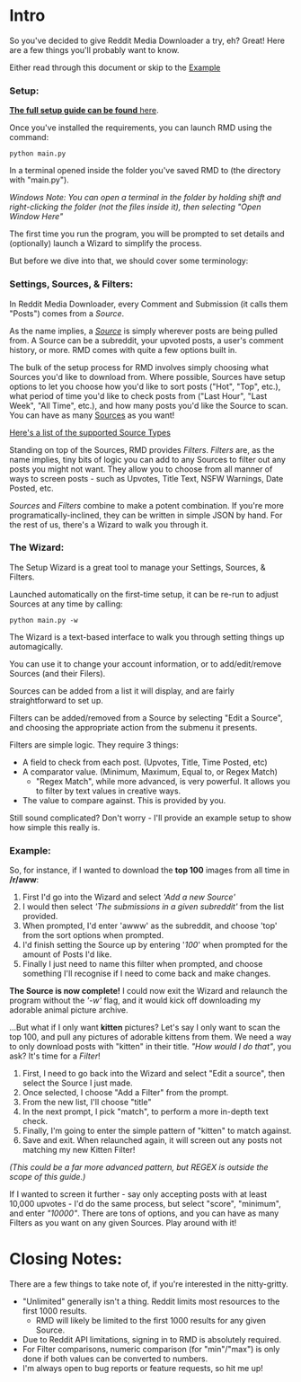 # Intro
So you've decided to give Reddit Media Downloader a try, eh? Great! 
Here are a few things you'll probably want to know.

Either read through this document or skip to the [Example](#example)

### Setup:
[**The full setup guide can be found** here](./Setup_Requirements.md).

Once you've installed the requirements, you can launch RMD using the command:

```python main.py```

In a terminal opened inside the folder you've saved RMD to (the directory with "main.py").

*Windows Note: You can open a terminal in the folder by holding shift and right-clicking the folder (not the files inside it), then selecting "Open Window Here"*

The first time you run the program, you will be prompted to set details and (optionally)
launch a Wizard to simplify the process.

But before we dive into that, we should cover some terminology:

### Settings, Sources, & Filters:
In Reddit Media Downloader, every Comment and Submission (it calls them "Posts") comes from a *Source*.

As the name implies, a [*Source*](Supported_Sources.md) is simply wherever posts are being pulled from. A Source can be a subreddit,
your upvoted posts, a user's comment history, or more. RMD comes with quite a few options built in.

The bulk of the setup process for RMD involves simply choosing what Sources you'd like to download from.
Where possible, Sources have setup options to let you choose how you'd like to sort posts ("Hot", "Top", etc.),
what period of time you'd like to check posts from ("Last Hour", "Last Week", "All Time", etc.), 
and how many posts you'd like the Source to scan. You can have as many [Sources](Supported_Sources.md) as you want!

[Here's a list of the supported Source Types](Supported_Sources.md)

Standing on top of the Sources, RMD provides *Filters*. *Filters* are, as the name implies, tiny bits of logic
you can add to any Sources to filter out any posts you might not want. They allow you to choose from all manner of
ways to screen posts - such as Upvotes, Title Text, NSFW Warnings, Date Posted, etc.

*Sources* and *Filters* combine to make a potent combination. If you're more programatically-inclined, 
they can be written in simple JSON by hand. For the rest of us, there's a Wizard to walk you through it.

### The Wizard:
The Setup Wizard is a great tool to manage your Settings, Sources, & Filters.

Launched automatically on the first-time setup, it can be re-run to adjust Sources at any time by calling:

```python main.py -w```

The Wizard is a text-based interface to walk you through setting things up automagically.

You can use it to change your account information, or to add/edit/remove Sources (and their Filers).

Sources can be added from a list it will display, and are fairly straightforward to set up.

Filters can be added/removed from a Source by selecting "Edit a Source", and choosing the appropriate action
from the submenu it presents.

Filters are simple logic. They require 3 things:
+ A field to check from each post. (Upvotes, Title, Time Posted, etc)
+ A comparator value. (Minimum, Maximum, Equal to, or Regex Match)
  + "Regex Match", while more advanced, is very powerful. It allows you to filter by text values in creative ways.
+ The value to compare against. This is provided by you.

Still sound complicated? Don't worry - I'll provide an example setup to show how simple this really is.

### Example:
So, for instance, if I wanted to download the **top 100** images from all time in **/r/aww**:

1. First I'd go into the Wizard and select *'Add a new Source'*
2. I would then select *'The submissions in a given subreddit'* from the list provided.
3. When prompted, I'd enter 'awww' as the subreddit, and choose 'top' from the sort options when prompted.
4. I'd finish setting the Source up by entering '*100*' when prompted for the amount of Posts I'd like.
5. Finally I just need to name this filter when prompted, and choose something I'll recognise if I need to 
come back and make changes.

**The Source is now complete!**
I could now exit the Wizard and relaunch the program without the *'-w'* flag, and it would kick off downloading
my adorable animal picture archive.

...But what if I only want **kitten** pictures? Let's say I only want to scan the top 100, and pull any pictures
of adorable kittens from them. We need a way to only download posts with "kitten" in their title. 
*"How would I do that"*, you ask? It's time for a *Filter*!

1. First, I need to go back into the Wizard and select "Edit a source", then select the Source I just made.
2. Once selected, I choose "Add a Filter" from the prompt.
3. From the new list, I'll choose "title"
4. In the next prompt, I pick "match", to perform a more in-depth text check.
5. Finally, I'm going to enter the simple pattern of "kitten" to match against. 
6. Save and exit. When relaunched again, it will screen out any posts not matching my new Kitten Filter!

*(This could be a far more advanced pattern, but REGEX is outside the scope of this guide.)*

If I wanted to screen it further - say only accepting posts with at least 10,000 upvotes - I'd do the same process,
but select "score", "minimum", and enter *"10000"*. There are tons of options, and you can have as many Filters
as you want on any given Sources. Play around with it!


# Closing Notes:
There are a few things to take note of, if you're interested in the nitty-gritty.
+ "Unlimited" generally isn't a thing. Reddit limits most resources to the first 1000 results.
   + RMD will likely be limited to the first 1000 results for any given Source.
+ Due to Reddit API limitations, signing in to RMD is absolutely required.
+ For Filter comparisons, numeric comparison (for "min"/"max") is only done if both values can be converted to numbers.
+ I'm always open to bug reports or feature requests, so hit me up!
